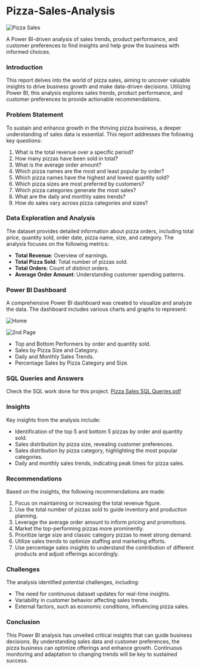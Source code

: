 # Pizza-Sales-Analysis
![Pizza Sales](https://github.com/user-attachments/assets/af180ec0-de16-4d52-b7f0-1888c20ab345)

A Power BI-driven analysis of sales trends, product performance, and customer preferences to find insights and help grow the business with informed choices.

### Introduction
This report delves into the world of pizza sales, aiming to uncover valuable insights to drive business growth and make data-driven decisions. Utilizing Power BI, this analysis explores sales trends, product performance, and customer preferences to provide actionable recommendations.

### Problem Statement
To sustain and enhance growth in the thriving pizza business, a deeper understanding of sales data is essential. This report addresses the following key questions:

1. What is the total revenue over a specific period?
2. How many pizzas have been sold in total?
3. What is the average order amount?
4. Which pizza names are the most and least popular by order?
5. Which pizza names have the highest and lowest quantity sold?
6. Which pizza sizes are most preferred by customers?
7. Which pizza categories generate the most sales?
8. What are the daily and monthly sales trends?
9. How do sales vary across pizza categories and sizes?

### Data Exploration and Analysis
The dataset provides detailed information about pizza orders, including total price, quantity sold, order date, pizza name, size, and category. The analysis focuses on the following metrics:

- **Total Revenue**: Overview of earnings.
- **Total Pizza Sold**: Total number of pizzas sold.
- **Total Orders**: Count of distinct orders.
- **Average Order Amount**: Understanding customer spending patterns.

### Power BI Dashboard
A comprehensive Power BI dashboard was created to visualize and analyze the data. The dashboard includes various charts and graphs to represent:

![Home](https://github.com/user-attachments/assets/e3eb43aa-fc89-42e2-b581-59fb759fad6a)


![2nd Page](https://github.com/user-attachments/assets/949685fd-7d33-4144-9b7b-01c262588dc9)

- Top and Bottom Performers by order and quantity sold.
- Sales by Pizza Size and Category.
- Daily and Monthly Sales Trends.
- Percentage Sales by Pizza Category and Size.

### SQL Queries and Answers
Check the SQL work done for this project. [Pizza Sales SQL Queries.pdf](https://github.com/user-attachments/files/16498555/Pizza.Sales.SQL.Queries.pdf)
### Insights
Key insights from the analysis include:

- Identification of the top 5 and bottom 5 pizzas by order and quantity sold.
- Sales distribution by pizza size, revealing customer preferences.
- Sales distribution by pizza category, highlighting the most popular categories.
- Daily and monthly sales trends, indicating peak times for pizza sales.

### Recommendations
Based on the insights, the following recommendations are made:

1. Focus on maintaining or increasing the total revenue figure.
2. Use the total number of pizzas sold to guide inventory and production planning.
3. Leverage the average order amount to inform pricing and promotions.
4. Market the top-performing pizzas more prominently.
5. Prioritize large size and classic category pizzas to meet strong demand.
6. Utilize sales trends to optimize staffing and marketing efforts.
7. Use percentage sales insights to understand the contribution of different products and adjust offerings accordingly.

### Challenges
The analysis identified potential challenges, including:

- The need for continuous dataset updates for real-time insights.
- Variability in customer behavior affecting sales trends.
- External factors, such as economic conditions, influencing pizza sales.

### Conclusion
This Power BI analysis has unveiled critical insights that can guide business decisions. By understanding sales data and customer preferences, the pizza business can optimize offerings and enhance growth. Continuous monitoring and adaptation to changing trends will be key to sustained success.
